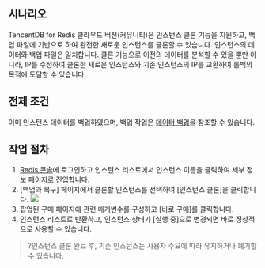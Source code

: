 ## 시나리오
TencentDB for Redis 클라우드 버전(커뮤니티)은 인스턴스 클론 기능을 지원하고, 백업 파일에 기반으로 하여 완전한 새로운 인스턴스를 클론할 수 있습니다. 인스턴스의 데이터와 백업 파일은 일치합니다. 클론 기능으로 이전의 데이터를 분석할 수 있을 뿐만 아니라, IP를 수정하여 클론한 새로운 인스턴스와 기존 인스턴스의 IP를 교환하여 롤백의 목적에 도달할 수 있습니다.

## 전제 조건
이미 인스턴스 데이터를 백업하였으며, 백업 작업은 [데이터 백업](https://cloud.tencent.com/document/product/239/30901)을 참조할 수 있습니다.

## 작업 절차
1. [Redis 콘솔](https://console.cloud.tencent.com/redis)에 로그인하고 인스턴스 리스트에서 인스턴스 이름을 클릭하여 세부 정보 페이지로 진입합니다.
2. [백업과 복구] 페이지에서 클론할 인스턴스를 선택하여 [인스턴스 클론]을 클릭합니다.
![](https://main.qcloudimg.com/raw/262eb6918a00e2eee4f796decb0d14f4.png)
3. 팝업된 구매 페이지에 관련 매개변수를 구성하고 [바로 구매]를 클릭합니다.
4. 인스턴스 리스트로 반환하고, 인스턴스 상태가 [실행 중]으로 변경되면 바로 정상적으로 사용할 수 있습니다.
>?인스턴스 클론 완료 후, 기존 인스턴스는 사용자 수요에 따라 유지하거나 폐기할 수 있습니다.




